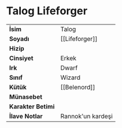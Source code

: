 # Talog Lifeforger  
|  |  |  
|---|---|  
| **İsim** | Talog |  
| **Soyadı** | [[Lifeforger]] |  
| **Hizip** |  |  
| **Cinsiyet** | Erkek |  
| **Irk** | Dwarf |  
| **Sınıf** | Wizard |  
| **Kütük** | [[Belenord]] |  
| **Münasebet** |  |  
| **Karakter Betimi** |  |  
| **İlave Notlar** | Rannok'un kardeşi |  
